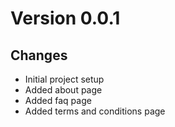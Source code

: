 # Version 0.0.1
## Changes
- Initial project setup
- Added about page
- Added faq page
- Added terms and conditions page
